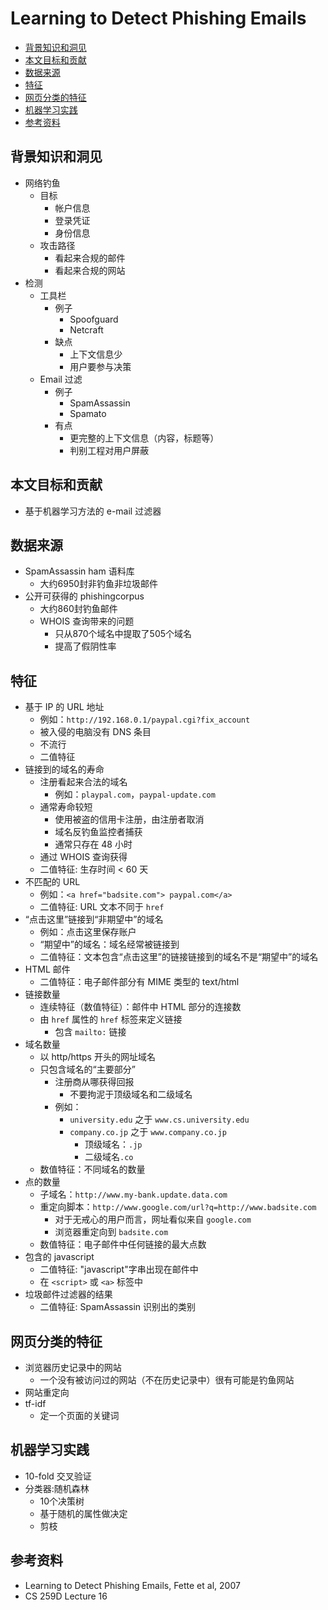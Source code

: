 # Learning to Detect Phishing Emails

<!-- TOC -->

- [背景知识和洞见](#背景知识和洞见)
- [本文目标和贡献](#本文目标和贡献)
- [数据来源](#数据来源)
- [特征](#特征)
- [网页分类的特征](#网页分类的特征)
- [机器学习实践](#机器学习实践)
- [参考资料](#参考资料)

<!-- /TOC -->

## 背景知识和洞见

* 网络钓鱼
    * 目标
        * 帐户信息
        * 登录凭证
        * 身份信息
    * 攻击路径
        * 看起来合规的邮件
        * 看起来合规的网站
* 检测
    * 工具栏
        * 例子
            * Spoofguard
            * Netcraft
        * 缺点
            * 上下文信息少
            * 用户要参与决策
    * Email 过滤
        * 例子
            * SpamAssassin
            * Spamato
        * 有点
            * 更完整的上下文信息（内容，标题等）
            * 判别工程对用户屏蔽

## 本文目标和贡献

* 基于机器学习方法的 e-mail 过滤器

## 数据来源

* SpamAssassin ham 语料库
    * 大约6950封非钓鱼非垃圾邮件
* 公开可获得的 phishingcorpus
    * 大约860封钓鱼邮件
    * WHOIS 查询带来的问题
        * 只从870个域名中提取了505个域名
        * 提高了假阴性率

## 特征

* 基于 IP 的 URL 地址
    * 例如：`http://192.168.0.1/paypal.cgi?fix_account`
    * 被入侵的电脑没有 DNS 条目
    * 不流行
    * 二值特征
* 链接到的域名的寿命
    * 注册看起来合法的域名
        * 例如：`playpal.com`，`paypal-update.com`
    * 通常寿命较短
        * 使用被盗的信用卡注册，由注册者取消
        * 域名反钓鱼监控者捕获
        * 通常只存在 48 小时
    * 通过 WHOIS 查询获得
    * 二值特征: 生存时间 < 60 天
* 不匹配的 URL
    * 例如：`<a href="badsite.com"> paypal.com</a>`
    * 二值特征: URL 文本不同于 `href`
* “点击这里”链接到“非期望中”的域名
    * 例如：点击这里保存账户
    * “期望中”的域名：域名经常被链接到
    * 二值特征：文本包含“点击这里”的链接链接到的域名不是“期望中”的域名
* HTML 邮件
    * 二值特征：电子邮件部分有 MIME 类型的 text/html
* 链接数量
    * 连续特征（数值特征）：邮件中 HTML 部分的连接数
    * 由 `href` 属性的 `href` 标签来定义链接
        * 包含 `mailto:` 链接
* 域名数量
    * 以 http/https 开头的网址域名
    * 只包含域名的“主要部分”
        * 注册商从哪获得回报
            * 不要拘泥于顶级域名和二级域名
        * 例如：
            * `university.edu` 之于 `www.cs.university.edu`
            * `company.co.jp` 之于 `www.company.co.jp`
                * 顶级域名：`.jp`
                * 二级域名`.co`
    * 数值特征：不同域名的数量
* 点的数量
    * 子域名：`http://www.my-bank.update.data.com`
    * 重定向脚本：`http://www.google.com/url?q=http://www.badsite.com`
        * 对于无戒心的用户而言，网址看似来自 `google.com` 
        * 浏览器重定向到 `badsite.com`
    * 数值特征：电子邮件中任何链接的最大点数
* 包含的 javascript
    * 二值特征: "javascript"字串出现在邮件中
    * 在 `<script>` 或 `<a>` 标签中
* 垃圾邮件过滤器的结果
    * 二值特征: SpamAssassin 识别出的类别

## 网页分类的特征

* 浏览器历史记录中的网站
    * 一个没有被访问过的网站（不在历史记录中）很有可能是钓鱼网站
* 网站重定向
* tf-idf
    * 定一个页面的关键词

## 机器学习实践

* 10-fold 交叉验证
* 分类器:随机森林
    * 10个决策树
    * 基于随机的属性做决定
    * 剪枝

## 参考资料

* Learning to Detect Phishing Emails, Fette et al, 2007
* CS 259D Lecture 16
